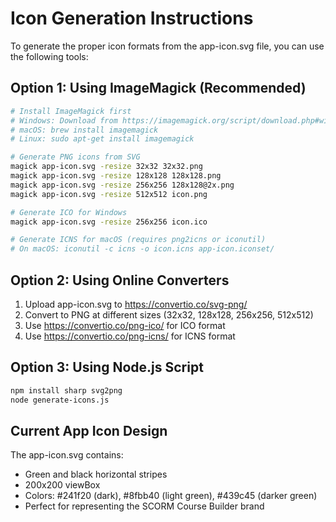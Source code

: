 # Icon Generation Instructions

To generate the proper icon formats from the app-icon.svg file, you can use the following tools:

## Option 1: Using ImageMagick (Recommended)
```bash
# Install ImageMagick first
# Windows: Download from https://imagemagick.org/script/download.php#windows
# macOS: brew install imagemagick
# Linux: sudo apt-get install imagemagick

# Generate PNG icons from SVG
magick app-icon.svg -resize 32x32 32x32.png
magick app-icon.svg -resize 128x128 128x128.png
magick app-icon.svg -resize 256x256 128x128@2x.png
magick app-icon.svg -resize 512x512 icon.png

# Generate ICO for Windows
magick app-icon.svg -resize 256x256 icon.ico

# Generate ICNS for macOS (requires png2icns or iconutil)
# On macOS: iconutil -c icns -o icon.icns app-icon.iconset/
```

## Option 2: Using Online Converters
1. Upload app-icon.svg to https://convertio.co/svg-png/
2. Convert to PNG at different sizes (32x32, 128x128, 256x256, 512x512)
3. Use https://convertio.co/png-ico/ for ICO format
4. Use https://convertio.co/png-icns/ for ICNS format

## Option 3: Using Node.js Script
```bash
npm install sharp svg2png
node generate-icons.js
```

## Current App Icon Design
The app-icon.svg contains:
- Green and black horizontal stripes
- 200x200 viewBox
- Colors: #241f20 (dark), #8fbb40 (light green), #439c45 (darker green)
- Perfect for representing the SCORM Course Builder brand
